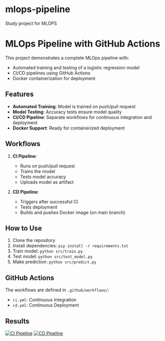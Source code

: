 # mlops-pipeline
Study project for MLOPS
# MLOps Pipeline with GitHub Actions

This project demonstrates a complete MLOps pipeline with:
- Automated training and testing of a logistic regression model
- CI/CD pipelines using GitHub Actions
- Docker containerization for deployment

## Features

- **Automated Training**: Model is trained on push/pull request
- **Model Testing**: Accuracy tests ensure model quality
- **CI/CD Pipeline**: Separate workflows for continuous integration and deployment
- **Docker Support**: Ready for containerized deployment

## Workflows

1. **CI Pipeline**:
   - Runs on push/pull request
   - Trains the model
   - Tests model accuracy
   - Uploads model as artifact

2. **CD Pipeline**:
   - Triggers after successful CI
   - Tests deployment
   - Builds and pushes Docker image (on main branch)

## How to Use

1. Clone the repository
2. Install dependencies: `pip install -r requirements.txt`
3. Train model: `python src/train.py`
4. Test model: `python src/test_model.py`
5. Make prediction: `python src/predict.py`

## GitHub Actions

The workflows are defined in `.github/workflows/`:
- `ci.yml`: Continuous Integration
- `cd.yml`: Continuous Deployment

## Results
[![CI Pipeline](https://github.com/aabdulva/mlops-pipeline/actions/workflows/ci.yml/badge.svg)](https://github.com/aabdulva/mlops-pipeline/actions)
[![CD Pipeline](https://github.com/aabdulva/mlops-pipeline/actions/workflows/cd.yml/badge.svg)](https://github.com/aabdulva/mlops-pipeline/actions)